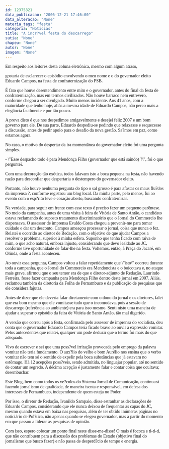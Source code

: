 ```yaml
---
id: 12375321
data_publicacao: "2006-12-21 17:46:00"
data_alteracao: "None"
materia_tags: "festa"
categoria: "Notícias"
title: "A incr?vel festa do descarrego"
sutia: "None"
chapeu: "None"
autor: "None"
imagem: "None"
---
```

<p><P><FONT face=Verdana>Em respeito aos leitores desta coluna eletrônica, mesmo com algum atraso,</p>
<p> gostaria de esclarecer o episódio envolvendo o meu nome e o do governador eleito Eduardo Campos, na festa de confraternização do PSB.</FONT></P></p>
<p><P><FONT face=Verdana>É fato que houve desentendimento entre mim e o governador, antes do final da festa de confraternização, mas em termos civilizados. Não houve barraco nem entrevero, conforme chegou a ser divulgado. Muito menos incidente. Aos 41 anos, com a maturidade que tenho hoje, aliás a mesma idade de Eduardo Campos, não perco mais a elegância facilmente e por tão pouco.</FONT></P></p>
<p><P><FONT face=Verdana>A prova disto é que nos despedimos amigavelmente e desejei feliz 2007 e um bom governo para ele. De sua parte, Eduardo despediu-se pedindo que relaxasse e esquecesse a discussão, antes de pedir apoio para o desafio da nova gestão. Sa?mos em paz, como estamos agora.</FONT></P></p>
<p><P><FONT face=Verdana>No caso, o motivo do despertar da ira momentânea do governador eleito foi uma pergunta simples.</FONT></P></p>
<p><P><FONT face=Verdana>- \"Esse despacho todo é para Mendonça Filho (governador que está saindo) ?\", foi o que perguntei.</FONT></P></p>
<p><P><FONT face=Verdana>Com uma decoração tão exótica, todos falavam isto a boca pequena na festa, não havendo razão para desconfiar que despertaria o destempero do governador eleito.</FONT></P></p>
<p><P><FONT face=Verdana>Portanto, não houve nenhuma pergunta do tipo o sal grosso é para afastar os maus flu?dos da imprensa ?, conforme registrou um blog local. Da minha parte, pelo menos, fui ao evento com o esp?rito leve e coração aberto, buscando confraternizar. </FONT></P></p>
<p><P><FONT face=Verdana>Na verdade, para seguir em frente com esse texto é preciso fazer um pequeno parêntese. No meio da campanha, antes de uma visita à feira de Vitória de Santo Antão, o candidato estava reclamando do suposto tratamento discriminatório que o Jornal do Commercio lhe dispensava. O assessor de imprensa Evaldo Costa chegou a prevenir-me para tomar cuidado e dar um desconto. Campos ameaçou processar o jornal, coisa que nunca o fez. Relatei o ocorrido ao diretor de Redação, com o objetivo de que ajudar Campos a resolver o problema, superior à minha esfera. Suponho que tenha ficado com raiva de mim, o que acho natural, embora injusto, considerando que devo lealdade ao JC, conforme tive oportunidade de falar-lhe na festa. Voltemos, então, à Praça do Jacaré, em Olinda, onde a festa aconteceu.</FONT></P></p>
<p><P><FONT face=Verdana>Ao ouvir essa pergunta, Campos voltou a falar repetidamente que \"isto\" ocorreu durante toda a campanha, que o Jornal do Commercio era Mendoncista e o boicotava e, no ataque mais grave, afirmou que o seu temor era de que o diretor-adjunto de Redação, Laurindo Ferreira, fosse fazer campanha para Mendonça Filho dentro deste jornal em 2007. Aliás, reclamou também da diretoria da Folha de Pernambuco e da publicação de pesquisas que ele considera fajutas.</FONT></P></p>
<p><P><FONT face=Verdana>Antes de dizer que ele deveria falar diretamente com o dono do jornal e os diretores, falei que era bom mesmo que ele vomitasse tudo que o incomodava, pois a sessão de descarrego (referência ao ambiente) era para isso mesmo. Senti nisto uma maneira de ajudar a superar o episódio da feira de Vitória de Santo Antão, tão mal digerido.</FONT></P></p>
<p><P><FONT face=Verdana>A versão que correu após a festa, confirmada pelo assessor de imprensa do socialista, deu conta que o governador Eduardo Campos teria ficado bravo ao ouvir a expressão vomitar. Pelos antecedentes que relatei, qualquer um pode deduzir que o termo foi mais do que adequado.</FONT></P></p>
<p><P><FONT face=Verdana>Vivo de escrever e sei que uma poss?vel irritação provocada pelo emprego da palavra vomitar não teria fundamento. O aux?lio do velho e bom Aurélio nos ensina que o verbo vomitar não tem só o sentido de expelir pela boca substâncias que já estavam no estômago. Há 12 acepções poss?veis, sendo admitida, no linguajar popular, até no sentido de contar um segredo. A décima acepção é justamente falar e contar coisa que ocultava; desembuchar. </FONT></P></p>
<p><P><FONT face=Verdana>Este Blog, bem como todos os ve?culos do Sistema Jornal de Comunicação, continuará fazendo jornalismo de qualidade, de maneira isenta e responsável, em defesa dos interesses&nbsp;de Pernambuco, independente de quem esteja no Poder.</FONT></P></p>
<p><P><FONT face=Verdana>Por isso, o diretor de Redação, Ivanildo Sampaio, disse estranhar as declarações de Eduardo Campos, considerando que ele nunca deixou de frequentar as capas do JC, mesmo quando estava em baixa nas pesquisas, além de ter obtido inúmeras páginas no noticiário de Pol?tica, não apenas quando se elegeu governador, mas a partir do momento em que passou a liderar as pesquisas de opinião.</FONT></P></p>
<p><P><FONT face=Verdana>Com isso, espero colocar um ponto final neste disse-me-disse! O mais é fococa e ti-ti-ti, que não contribuem para a discussão dos problemas do Estado (objetivo final do jornalismo que busco fazer) e não passa de desperd?cio de tempo e energia.</FONT></P> </p>
